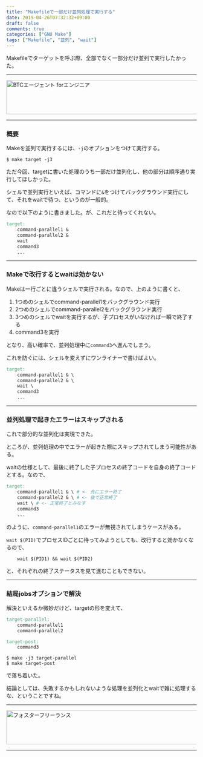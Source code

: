 ```yaml
---
title: "Makefileで一部だけ並列処理で実行する"
date: 2019-04-26T07:32:32+09:00
draft: false
comments: true
categories: ["GNU Make"]
tags: ["Makefile", "並列", "wait"]
---
```


Makefileでターゲットを呼ぶ際、全部でなく一部分だけ並列で実行したかった。

 <!--more-->

---

<a href="https://t.afi-b.com/visit.php?guid=ON&a=M10262Q-X351704n&p=J690746r" target="_blank" rel="nofollow"><img src="https://www.afi-b.com/upload_image/10262-1549272488-3.jpg" width="728" height="90" style="border:none;" alt="BTCエージェント forエンジニア" /></a><img src="https://t.afi-b.com/lead/M10262Q/J690746r/X351704n" width="1" height="1" style="border:none;" />

---

### 概要

Makeを並列で実行するには、`-j`のオプションをつけて実行する。

```
$ make target -j3
```

ただ今回、targetに書いた処理のうち一部だけ並列化し、他の部分は順序通り実行してほしかった。

シェルで並列実行といえば、コマンドに`&`をつけてバックグラウンド実行にして、それをwaitで待つ、というのが一般的。

なので以下のように書きました。が、これだと待ってくれない。

```Makefile
target:
    command-parallel1 &
    command-parallel2 &
    wait
    command3
    ...
```

---

### Makeで改行するとwaitは効かない

Makeは一行ごとに違うシェルで実行される。なので、上のように書くと、

1. 1つめのシェルでcommand-parallel1をバックグラウンド実行
2. 2つめのシェルでcommand-parallel2をバックグラウンド実行
3. 3つめのシェルでwaitを実行するが、子プロセスがいなければ一瞬で終了する
4. command3を実行

となり、高い確率で、並列処理中に`command3`へ進んでしまう。

これを防ぐには、シェルを変えずにワンライナーで書けばよい。

```Makefile
target:
    command-parallel1 & \
    command-parallel2 & \
    wait \
    command3
    ...
```

---

### 並列処理で起きたエラーはスキップされる

これで部分的な並列化は実現できた。

ところが、並列処理の中でエラーが起きた際にスキップされてしまう可能性がある。

waitの仕様として、最後に終了した子プロセスの終了コードを自身の終了コードとする。なので、

```Makefile
target:
    command-parallel1 & \ # <- 先にエラー終了
    command-parallel2 & \ # <- 後で正常終了
    wait \ # <- 正常終了とみなす
    command3
    ...
```

のように、`command-parallel1`のエラーが無視されてしまうケースがある。

`wait $(PID)`でプロセスIDごとに待ってみようとしても、改行すると効かなくなるので、

```
    wait $(PID1) && wait $(PID2)
```

と、それぞれの終了ステータスを見て進むこともできない。

---

### 結局jobsオプションで解決

解決といえるか微妙だけど、targetの形を変えて、

```Makefile
target-parallel:
    command-parallel1
    command-parallel2

target-post:
    command3
```

```
$ make -j3 target-parallel
$ make target-post
```

で落ち着いた。

結論としては、失敗するかもしれないような処理を並列化とwaitで雑に処理するな、ということですね。

---

<a href="https://t.afi-b.com/visit.php?guid=ON&a=C9511S-i324416Z&p=J690746r" target="_blank" rel="nofollow"><img src="https://www.afi-b.com/upload_image/9511-1521815201-3.gif" width="728" height="90" style="border:none;" alt="フォスターフリーランス" /></a><img src="https://t.afi-b.com/lead/C9511S/J690746r/i324416Z" width="1" height="1" style="border:none;" />

---